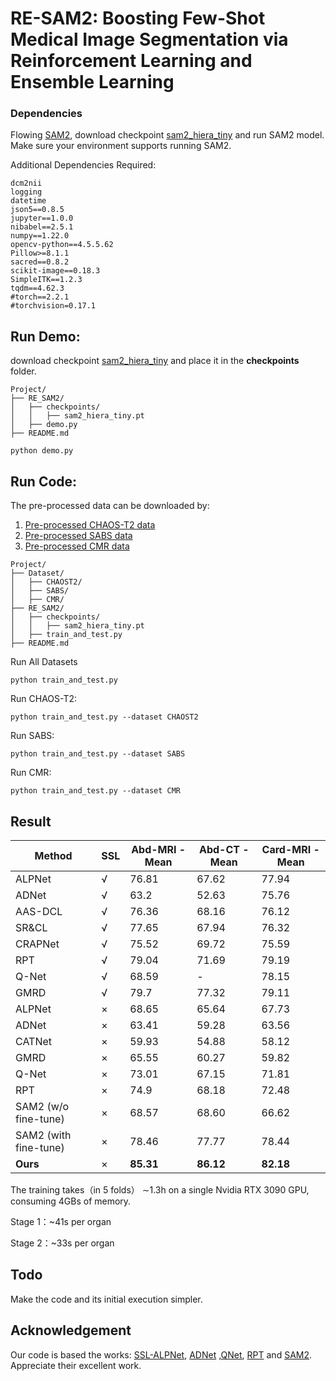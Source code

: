 # RE-SAM2: Boosting Few-Shot Medical Image Segmentation via Reinforcement Learning and Ensemble Learning

### Dependencies

Flowing [SAM2](https://github.com/facebookresearch/sam2), download checkpoint [sam2_hiera_tiny](https://dl.fbaipublicfiles.com/segment_anything_2/072824/sam2_hiera_tiny.pt) and run SAM2 model. Make sure your environment supports running SAM2.

Additional Dependencies Required:

```
dcm2nii
logging
datetime
json5==0.8.5
jupyter==1.0.0
nibabel==2.5.1
numpy==1.22.0
opencv-python==4.5.5.62
Pillow>=8.1.1
sacred==0.8.2
scikit-image==0.18.3
SimpleITK==1.2.3
tqdm==4.62.3
#torch==2.2.1
#torchvision=0.17.1
```

## Run Demo:

download checkpoint [sam2_hiera_tiny](https://dl.fbaipublicfiles.com/segment_anything_2/072824/sam2_hiera_tiny.pt) and place it in the **checkpoints** folder.

```
Project/
├── RE_SAM2/
│   ├── checkpoints/
│   │   ├── sam2_hiera_tiny.pt
│   ├── demo.py
├── README.md
```

```
python demo.py
```

## Run Code:

The pre-processed data can be downloaded by:

1. [Pre-processed CHAOS-T2 data](https://drive.google.com/drive/folders/12-oaFZP6LjrKUFcydJplx9QUOfO8qn3o)
2. [Pre-processed SABS data](https://drive.google.com/drive/folders/1fLPY2MLIsQwREgsTz2IZTBASFch_IcqS?usp=drive_link)
3. [Pre-processed CMR data](https://drive.google.com/drive/folders/100-QvlvtCeiHTioGjb--U_oU6gvg5oUc?usp=sharing)

```
Project/
├── Dataset/
│   ├── CHAOST2/
│   ├── SABS/
│   ├── CMR/
├── RE_SAM2/
│   ├── checkpoints/
│   │   ├── sam2_hiera_tiny.pt
│   ├── train_and_test.py
├── README.md
```

Run All Datasets

```
python train_and_test.py
```

Run CHAOS-T2:

```
python train_and_test.py --dataset CHAOST2
```

Run SABS:

```
python train_and_test.py --dataset SABS
```

Run CMR:

```
python train_and_test.py --dataset CMR
```

## Result

| Method | SSL | Abd-MRI - Mean | Abd-CT - Mean | Card-MRI - Mean |
| --- | --- | --- | --- | --- |
| ALPNet | √   | 76.81 | 67.62 | 77.94 |
| ADNet | √   | 63.2 | 52.63 | 75.76 |
| AAS-DCL | √   | 76.36 | 68.16 | 76.12 |
| SR&CL | √   | 77.65 | 67.94 | 76.32 |
| CRAPNet | √   | 75.52 | 69.72 | 75.59 |
| RPT | √   | 79.04 | 71.69 | 79.19 |
| Q-Net | √   | 68.59 | -   | 78.15 |
| GMRD | √   | 79.7 | 77.32 | 79.11 |
| ALPNet | ×   | 68.65 | 65.64 | 67.73 |
| ADNet | ×   | 63.41 | 59.28 | 63.56 |
| CATNet | ×   | 59.93 | 54.88 | 58.12 |
| GMRD | ×   | 65.55 | 60.27 | 59.82 |
| Q-Net | ×   | 73.01 | 67.15 | 71.81 |
| RPT | ×   | 74.9 | 68.18 | 72.48 |
| SAM2 (w/o fine-tune) | ×   | 68.57 | 68.60 | 66.62 |
| SAM2 (with fine-tune) | ×   | 78.46 | 77.77 | 78.44 |
| **Ours** | ×   | **85.31** | **86.12** | **82.18** |

The training takes（in 5 folds） ∼1.3h on a single Nvidia RTX 3090 GPU, consuming 4GBs of memory.

Stage 1：~41s per organ

Stage 2：~33s per organ

## Todo

Make the code and its initial execution simpler.

## Acknowledgement

Our code is based the works: [SSL-ALPNet](https://github.com/cheng-01037/Self-supervised-Fewshot-Medical-Image-Segmentation), [ADNet](https://github.com/sha168/ADNet) ,[QNet](https://github.com/ZJLAB-AMMI/Q-Net), [RPT](https://github.com/YazhouZhu19/RPT) and [SAM2](https://github.com/facebookresearch/sam2). Appreciate their excellent work.
